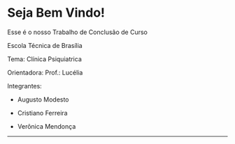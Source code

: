 Seja Bem Vindo!
======================================================================

Esse é o nosso Trabalho de Conclusão de Curso

Escola Técnica de Brasília

Tema: Clínica Psiquiatrica

Orientadora: Prof.: Lucélia

Integrantes:

- Augusto Modesto

- Cristiano Ferreira

- Verônica Mendonça

______________________________________________________________________
